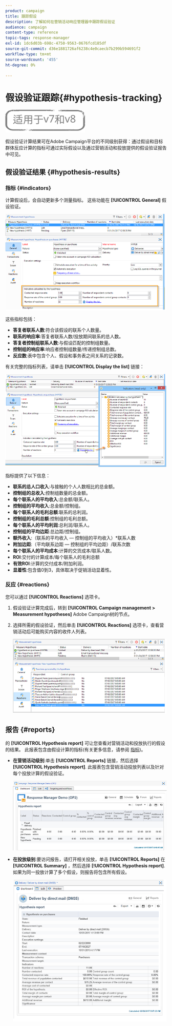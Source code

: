 ```yaml
---
product: campaign
title: 跟踪假设
description: 了解如何在营销活动响应管理器中跟踪假设验证
audience: campaign
content-type: reference
topic-tags: response-manager
exl-id: 1dc6d03b-698c-4750-9563-0676fcd185df
source-git-commit: d36e1881726af6238c4e0caecb7b299b594691f2
workflow-type: tm+mt
source-wordcount: '455'
ht-degree: 0%

---
```


# 假设验证跟踪{#hypothesis-tracking}

![](../../assets/common.svg)

假设验证计算结果可在Adobe Campaign平台的不同级别获得：通过假设和目标群体反应计算的指标可通过实际假设以及通过营销活动和投放提供的假设验证报告中可见。

## 假设验证结果 {#hypothesis-results}

### 指标 {#indicators}

计算假设后，会自动更新多个测量指标。 这些功能在 **[!UICONTROL General]** 假设验证。

![](assets/response_hypothesis_delivery_example_010.png)

这些指标包括：

* **答复者联系人数**:符合该假设的联系个人数量。
* **联系的响应率**:答复者联系人数/投放期间联系的总人数。
* **答复者控制组联系人数**:与假设匹配的控制组数量。
* **控制组的响应率**:响应者控制组数量/传递控制组总数。
* **反应数**:表中包含个人、假设和事务表之间关系的记录数。

有关完整的指标列表，请单击 **[!UICONTROL Display the list]** 链接：

![](assets/response_hypothesis_indicators_002.png)

指标提供了以下信息：

* **联系的总人口收入**:与接触的个人人数相比的总金额。
* **控制组的总收入**:控制组数量的总金额。
* **每个联系人的平均收入**:总金额/联系人。
* **控制组的平均收入**:总金额/控制组。
* **每个联系人的毛利总额**:联系的总利润。
* **控制组的毛利总额**:控制组的毛利总额。
* **每个联系人的平均利润**:总利润/联系人。
* **控制组的平均边距**:总边距/控制组。
* **额外收入**:（联系的平均收入 — 控制组的平均收入）&#42;联系人数
* **附加边距**:（平均联系边距 — 控制组的平均边距）/联系次数
* **每个联系人的平均成本**:计算的交货成本/联系人数。
* **ROI**:交付的计算成本/每个联系人的毛利总额
* **有效ROI**:计算的交付成本/附加利润。
* **显着性**:包含值0到3，具体取决于促销活动显着性。

### 反应 {#reactions}

您可以通过 **[!UICONTROL Reactions]** 选项卡。

1. 假设验证计算完成后，转到 **[!UICONTROL Campaign management > Measurement hypotheses]** Adobe Campaign树的节点。
1. 选择所需的假设验证，然后单击 **[!UICONTROL Reactions]** 选项卡，查看营销活动后可能购买内容的收件人列表。

   ![](assets/response_hypothesis_reactions_001.png)

## 报告 {#reports}

的 **[!UICONTROL Hypothesis report]** 可让您查看对营销活动和投放执行的假设的结果。 此报表包含由假设计算的指标(有关更多信息，请参阅 [指标](#indicators))。

* **在营销活动级别**:单击 **[!UICONTROL Reports]** 链接，然后选择 **[!UICONTROL Hypothesis report]**. 此报表包含营销活动投放列表以及针对每个投放计算的假设验证。

   ![](assets/response_hypothesis_campaign_report_001.png)

* **在投放级别**:要访问报告，请打开相关投放，单击 **[!UICONTROL Reports]** 在 **[!UICONTROL Summary]** ，然后选择 **[!UICONTROL Hypothesis report]**. 如果为同一投放计算了多个假设，则报告将包含所有假设。

   ![](assets/response_hypothesis_delivery_report_001.png)
